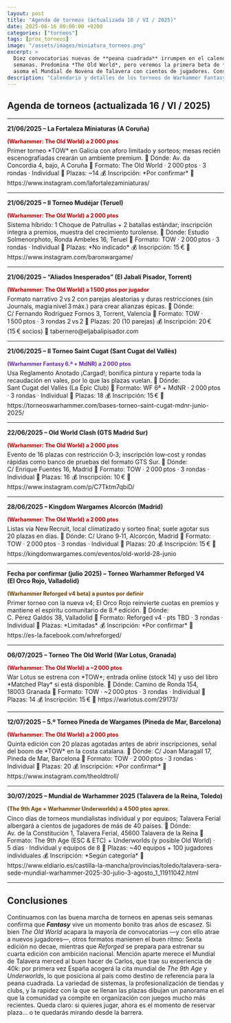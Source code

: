 ```yaml
---
layout: post
title: "Agenda de torneos (actualizada 16 / VI / 2025)"
date: 2025-06-16 00:00:00 +0200
categories: ["torneos"]
tags: [prox_torneos]
image: "/assets/images/miniatura_torneos.png"
excerpt: >
  Diez convocatorias nuevas de **peana cuadrada** irrumpen en el calendario español para las próximas seis
  semanas. Predomina *The Old World*, pero veremos la primera beta de **Reforged v4** en Valladolid y ya
  asoma el Mundial de Novena de Talavera con cientos de jugadores. Consulta la agenda y asegura tu plaza.
description: "Calendario y detalles de los torneos de Warhammer Fantasy —The Old World, Sexta Edición y Reforged— en España entre el 21 de junio y el 31 de julio de 2025."
---
```

## Agenda de torneos (actualizada 16 / VI / 2025)
---

**21/06/2025 – La Fortaleza Miniaturas (A Coruña)**
<p style="margin:0.15em 0 0.4em; color:#b30000; font-weight:bold; font-size:0.9em;">
(Warhammer: The Old World) a 2 000 ptos
</p>
Primer torneo *TOW* en Galicia con aforo limitado y sorteos; mesas recién escenografiadas crearán un ambiente premium.
📍 Dónde: Av. da Concordia 4, bajo, A Coruña
🎯 Formato: The Old World · 2 000 ptos · 3 rondas · Individual
👥 Plazas: ~14
💰 Inscripción: *Por confirmar*
🔗 https://www.instagram.com/lafortalezaminiaturas/

---

**21/06/2025 – II Torneo Mudéjar (Teruel)**
<p style="margin:0.15em 0 0.4em; color:#b30000; font-weight:bold; font-size:0.9em;">
(Warhammer: The Old World) a 2 000 ptos
</p>
Sistema híbrido: 1 Choque de Patrullas + 2 batallas estándar; inscripción íntegra a premios, muestra del crecimiento turolense.
📍 Dónde: Estudio Solmenorphoto, Ronda Ambeles 16, Teruel
🎯 Formato: TOW · 2 000 ptos · 3 rondas · Individual
👥 Plazas: *No indicado*
💰 Inscripción: 15 €
🔗 https://www.instagram.com/baronwargame/

---

**21/06/2025 – “Aliados Inesperados” (El Jabalí Pisador, Torrent)**
<p style="margin:0.15em 0 0.4em; color:#b30000; font-weight:bold; font-size:0.9em;">
(Warhammer: The Old World) a 1 500 ptos por jugador
</p>
Formato narrativo 2 vs 2 con parejas aleatorias y duras restricciones (sin Journals, magia nivel 3 máx.) para crear alianzas épicas.
📍 Dónde: C/ Fernando Rodríguez Fornos 3, Torrent, Valencia
🎯 Formato: TOW · 1 500 ptos · 3 rondas 2 vs 2
👥 Plazas: 20 (10 parejas)
💰 Inscripción: 20 € (15 € socios)
🔗 tabernero@eljabalipisador.com

---

**21/06/2025 – II Torneo Saint Cugat (Sant Cugat del Vallès)**
<p style="margin:0.15em 0 0.4em; color:#6828a8; font-weight:bold; font-size:0.9em;">
(Warhammer Fantasy 6.ª + MdNR) a 2 000 ptos
</p>
Usa Reglamento Anotado ¡Cargad!; bonifica pintura y reparte toda la recaudación en vales, por lo que las plazas vuelan. 
📍 Dónde: Sant Cugat del Vallès (La Épic Club)
🎯 Formato: WF 6ª + MdNR · 2 000 ptos · 3 rondas · Individual
👥 Plazas: 18
💰 Inscripción: 15 €
🔗 https://torneoswarhammer.com/bases-torneo-saint-cugat-mdnr-junio-2025/

---

**22/06/2025 – Old World Clash (GTS Madrid Sur)**
<p style="margin:0.15em 0 0.4em; color:#b30000; font-weight:bold; font-size:0.9em;">
(Warhammer: The Old World) a 2 000 ptos
</p>
Evento de 16 plazas con restricción 0‑3; inscripción low‑cost y rondas rápidas como banco de pruebas del formato GTS Sur.
📍 Dónde: C/ Enrique Fuentes 16, Madrid
🎯 Formato: TOW · 2 000 ptos · 3 rondas · Individual
👥 Plazas: 16
💰 Inscripción: 10 €
🔗 https://www.instagram.com/p/C7Tktm7qbiD/

---

**28/06/2025 – Kingdom Wargames Alcorcón (Madrid)**
<p style="margin:0.15em 0 0.4em; color:#b30000; font-weight:bold; font-size:0.9em;">
(Warhammer: The Old World) a 2 000 ptos
</p>
Listas vía New Recruit, local climatizado y sorteo final; suele agotar sus 20 plazas en días.
📍 Dónde: C/ Urano 9‑11, Alcorcón, Madrid
🎯 Formato: TOW · 2 000 ptos · 3 rondas · Individual
👥 Plazas: 20
💰 Inscripción: 15 €
🔗 https://kingdomwargames.com/eventos/old-world-28-junio

---

**Fecha por confirmar (julio 2025) – Torneo Warhammer Reforged V4 (El Orco Rojo, Valladolid)**
<p style="margin:0.15em 0 0.4em; color:#6b3e00; font-weight:bold; font-size:0.9em;">
(Warhammer Reforged v4 beta) a puntos por definir
</p>
Primer torneo con la nueva v4; El Orco Rojo reinvierte cuotas en premios y mantiene el espíritu comunitario de 8.ª edición.
📍 Dónde: C. Pérez Galdós 38, Valladolid
🎯 Formato: Reforged v4 · pts TBD · 3 rondas · Individual
👥 Plazas: *Limitadas*
💰 Inscripción: *Por confirmar*
🔗 https://es-la.facebook.com/whreforged/

---

**06/07/2025 – Torneo The Old World (War Lotus, Granada)**
<p style="margin:0.15em 0 0.4em; color:#b30000; font-weight:bold; font-size:0.9em;">
(Warhammer: The Old World) a ~2 000 ptos
</p>
War Lotus se estrena con *TOW*; entrada online (stock 14) y uso del libro *Matched Play* si está disponible.
📍 Dónde: Camino de Ronda 154, 18003 Granada
🎯 Formato: TOW · ~2 000 ptos · 3 rondas · Individual
👥 Plazas: 14
💰 Inscripción: 15 €
🔗 https://warlotus.com/29173/

---

**12/07/2025 – 5.º Torneo Pineda de Wargames (Pineda de Mar, Barcelona)**
<p style="margin:0.15em 0 0.4em; color:#b30000; font-weight:bold; font-size:0.9em;">
(Warhammer: The Old World) a 2 000 ptos
</p>
Quinta edición con 20 plazas agotadas antes de abrir inscripciones, señal del boom de *TOW* en la costa catalana.
📍 Dónde: C/ Joan Maragall 17, Pineda de Mar, Barcelona
🎯 Formato: TOW · 2 000 ptos · 3 rondas · Individual
👥 Plazas: 20
💰 Inscripción: *Por confirmar*
🔗 https://www.instagram.com/theoldtroll/

---

**30/07/2025 – Mundial de Warhammer 2025 (Talavera de la Reina, Toledo)**
<p style="margin:0.15em 0 0.4em; color:#6b3e00; font-weight:bold; font-size:0.9em;">
(The 9th Age + Warhammer Underworlds) a 4 500 ptos aprox.
</p>
Cinco días de torneos mundialistas individual y por equipos; Talavera Ferial albergará a cientos de jugadores de más de 40 países.
📍 Dónde: Av. de la Constitución 1, Talavera Ferial, 45600 Talavera de la Reina
🎯 Formato: The 9th Age (ESC & ETC) + Underworlds (y posible Old World) · 5 días · Individual y equipos de 8
👥 Plazas: ~40 equipos + 100 jugadores individuales
💰 Inscripción: *Según categoría*
🔗 https://www.eldiario.es/castilla-la-mancha/provincias/toledo/talavera-sera-sede-mundial-warhammer-2025-30-julio-3-agosto_1_11911042.html

---

## Conclusiones

Continuamos con las buena marcha de torneos en apenas seis semanas confirma que ***Fantasy*** vive un momento bonito tras años de escasez.
Si bien *The Old World* acapara la mayoría de convocatorias —y con ello atrae a nuevos jugadores—, otros formatos manienen el buen ritmo: Sexta edición no decae, mientras que *Reforged* se prepara para estrenar su cuarta edición con ambición nacional.
Mención aparte merece el Mundial de Talavera merced al buen hacer de Carlos, que trae su experiencia de 40k: por primera vez España acogerá la cita mundial de *The 9th Age* y *Underworlds*, lo que posiciona al país como destino de referencia para la peana cuadrada.
La variedad de sistemas, la profesionalización de tiendas y clubs, y la rapidez con la que se llenan las plazas dibujan un panorama en el que la comunidad ya compite en organización con juegos mucho más recientes.
Queda claro: si quieres jugar, ahora es el momento de reservar plaza… o te quedarás mirando desde la barrera.
